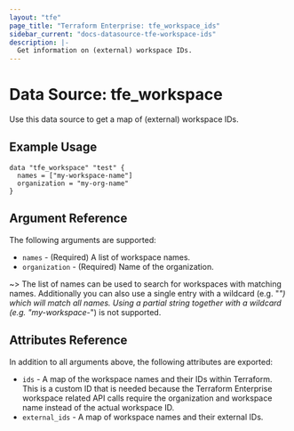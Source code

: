 ```yaml
---
layout: "tfe"
page_title: "Terraform Enterprise: tfe_workspace_ids"
sidebar_current: "docs-datasource-tfe-workspace-ids"
description: |-
  Get information on (external) workspace IDs.
---
```


# Data Source: tfe_workspace

Use this data source to get a map of (external) workspace IDs.

## Example Usage

```hcl
data "tfe_workspace" "test" {
  names = ["my-workspace-name"]
  organization = "my-org-name"
}
```

## Argument Reference

The following arguments are supported:
* `names` - (Required) A list of workspace names.
* `organization` - (Required) Name of the organization.

~> The list of names can be used to search for workspaces with matching names.
  Additionally you can also use a single entry with a wildcard (e.g. "*") which
  will match all names. Using a partial string together with a wildcard (e.g.
  "my-workspace-*") is not supported.

## Attributes Reference

In addition to all arguments above, the following attributes are exported:

* `ids` - A map of the workspace names and their IDs within Terraform. This is a
  custom ID that is needed because the Terraform Enterprise workspace related
  API calls require the organization and workspace name instead of the actual
  workspace ID.
* `external_ids` - A map of workspace names and their external IDs.
